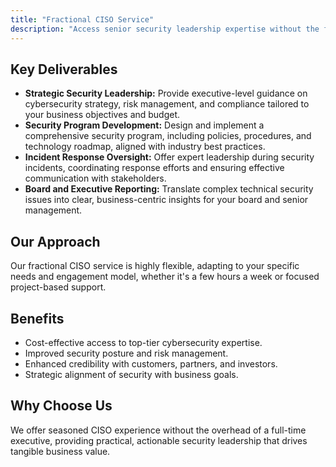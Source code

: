 ```yaml
---
title: "Fractional CISO Service"
description: "Access senior security leadership expertise without the full-time executive cost."
---
```


## Key Deliverables

*   **Strategic Security Leadership:** Provide executive-level guidance on cybersecurity strategy, risk management, and compliance tailored to your business objectives and budget.
*   **Security Program Development:** Design and implement a comprehensive security program, including policies, procedures, and technology roadmap, aligned with industry best practices.
*   **Incident Response Oversight:** Offer expert leadership during security incidents, coordinating response efforts and ensuring effective communication with stakeholders.
*   **Board and Executive Reporting:** Translate complex technical security issues into clear, business-centric insights for your board and senior management.

## Our Approach
Our fractional CISO service is highly flexible, adapting to your specific needs and engagement model, whether it's a few hours a week or focused project-based support.

## Benefits
*   Cost-effective access to top-tier cybersecurity expertise.
*   Improved security posture and risk management.
*   Enhanced credibility with customers, partners, and investors.
*   Strategic alignment of security with business goals.

## Why Choose Us
We offer seasoned CISO experience without the overhead of a full-time executive, providing practical, actionable security leadership that drives tangible business value.
